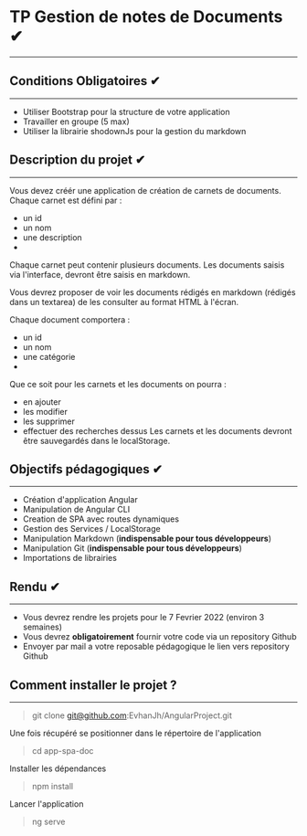 # TP Gestion de notes de Documents ✔
***
## Conditions Obligatoires ✔
***
- Utiliser Bootstrap pour la structure de votre application
- Travailler en groupe (5 max)
- Utiliser la librairie shodownJs pour la gestion du markdown

## Description du projet ✔
***
Vous devez créér une application de création de carnets de documents. Chaque carnet est défini par :
- un id
- un nom
- une description
-
Chaque carnet peut contenir plusieurs documents. Les documents saisis via l'interface, devront être saisis en
markdown.

Vous devrez proposer de voir les documents rédigés en markdown (rédigés dans un textarea) de les consulter
au format HTML à l'écran.

Chaque document comportera :
- un id
- un nom
- une catégorie
-
Que ce soit pour les carnets et les documents on pourra :
- en ajouter
- les modifier
- les supprimer
- effectuer des recherches dessus
  Les carnets et les documents devront être sauvegardés dans le localStorage.

## Objectifs pédagogiques ✔
***
- Création d'application Angular
- Manipulation de Angular CLI
- Creation de SPA avec routes dynamiques
- Gestion des Services / LocalStorage
- Manipulation Markdown (**indispensable pour tous développeurs**)
- Manipulation Git (**indispensable pour tous développeurs**)
- Importations de librairies

## Rendu ✔
***
- Vous devrez rendre les projets pour le 7 Fevrier 2022 (environ 3 semaines)
- Vous devrez **obligatoirement** fournir votre code via un repository Github
- Envoyer par mail a votre reposable pédagogique le lien vers repository Github


## Comment installer le projet ?
***
> git clone git@github.com:EvhanJh/AngularProject.git

Une fois récupéré se positionner dans le répertoire de l'application

> cd app-spa-doc

Installer les dépendances

> npm install

Lancer l'application

> ng serve
